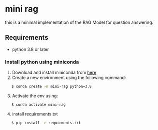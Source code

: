 # mini rag

this is a minimal implementation of the RAG Model for question answering.

## Requirements
- python 3.8 or later

### Install python using miniconda

1) Download and install miniconda from [here](https://docs.anaconda.com/miniconda/install/)
2) Create a new environment using the following command:
``` bash
   $ conda create -n mini-rag python=3.8
```
3) Activate the env using:
```bash
   $ conda activate mini-rag
```
4) install requirements.txt
```bash
   $ pip install -r requirments.txt
```